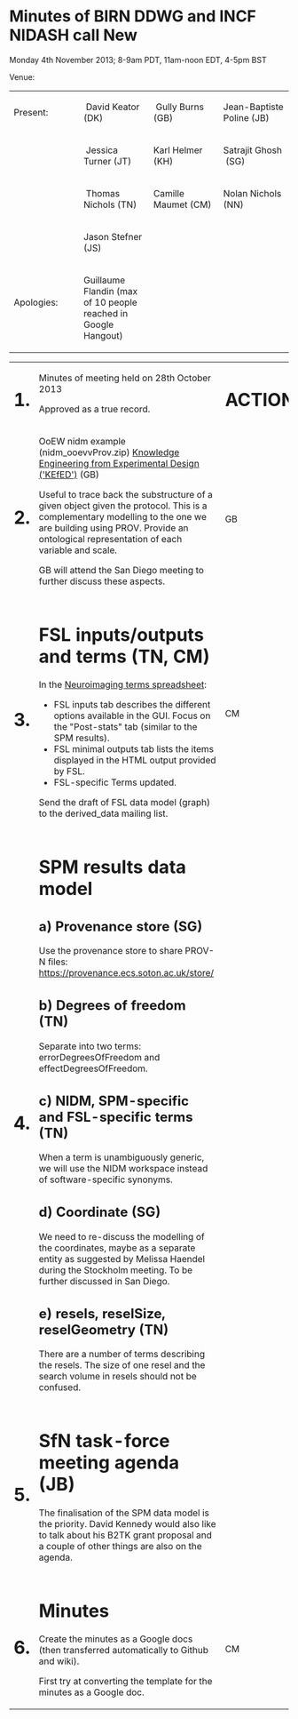 Minutes of BIRN DDWG and INCF NIDASH call New
=============================================

Monday 4th November 2013; 8-9am PDT, 11am-noon EDT, 4-5pm BST

Venue:

[](#)[](#)

<table>
<col width="25%" />
<col width="25%" />
<col width="25%" />
<col width="25%" />
<tbody>
<tr class="odd">
<td align="left"><p>Present:</p></td>
<td align="left"><p> David Keator (DK)</p></td>
<td align="left"><p> Gully Burns (GB)</p></td>
<td align="left"><p>Jean-Baptiste Poline (JB) </p></td>
</tr>
<tr class="even">
<td align="left"><p> </p></td>
<td align="left"><p> Jessica Turner (JT)</p></td>
<td align="left"><p>Karl Helmer (KH) </p></td>
<td align="left"><p>Satrajit Ghosh  (SG)</p></td>
</tr>
<tr class="odd">
<td align="left"><p> </p></td>
<td align="left"><p> Thomas Nichols (TN)</p></td>
<td align="left"><p>Camille Maumet (CM) </p></td>
<td align="left"><p>Nolan Nichols (NN) </p></td>
</tr>
<tr class="even">
<td align="left"><p></p></td>
<td align="left"><p>Jason Stefner (JS)</p></td>
<td align="left"><p></p></td>
<td align="left"><p></p></td>
</tr>
<tr class="odd">
<td align="left"><p>Apologies:                   </p></td>
<td align="left"><p>Guillaume Flandin (max of 10 people reached in Google Hangout)</p></td>
<td align="left"><p> </p></td>
<td align="left"><p> </p></td>
</tr>
</tbody>
</table>

[](#)[](#)

<table>
<col width="33%" />
<col width="33%" />
<col width="33%" />
<tbody>
<tr class="odd">
<td align="left"><h1>1.</h1></td>
<td align="left"><p>Minutes of meeting held on 28th October 2013</p>
<p>Approved as a true record.</p></td>
<td align="left"><h1>ACTION</h1></td>
</tr>
<tr class="even">
<td align="left"><h1>2.</h1></td>
<td align="left"><p>OoEW nidm example (nidm_ooevvProv.zip) <a href="https://wiki.birncommunity.org/display/NEWBIRNCC/Knowledge+Engineering+from+Experimental+Design+%28%27KEfED%27%29">Knowledge Engineering from Experimental Design ('KEfED')</a> (GB)</p>
<p>Useful to trace back the substructure of a given object given the protocol. This is a complementary modelling to the one we are building using PROV. Provide an ontological representation of each variable and scale.</p>
<p></p>
<p>GB will attend the San Diego meeting to further discuss these aspects.</p></td>
<td align="left"><h1></h1>
<p></p>
<p></p>
<p></p>
<p></p>
<p></p>
<p>GB</p></td>
</tr>
<tr class="odd">
<td align="left"><h1>3.</h1></td>
<td align="left"><h1>FSL inputs/outputs and terms (TN, CM)</h1>
<p>In the <a href="https://docs.google.com/spreadsheet/ccc?key=0AnKAfE6L3piOdE5KSEh3dDRZYmxTdWhRWnBRYWxNRUE&amp;usp=drive_web#gid=6">Neuroimaging terms spreadsheet</a>:</p>
<ul>
<li>FSL inputs tab describes the different options available in the GUI. Focus on the &quot;Post-stats&quot; tab (similar to the SPM results).</li>
<li>FSL minimal outputs tab lists the items displayed in the HTML output provided by FSL.</li>
<li>FSL-specific Terms updated.</li>
</ul>
<p></p>
<p>Send the draft of FSL data model (graph) to the derived_data mailing list.</p></td>
<td align="left"><p></p>
<p></p>
<p></p>
<p></p>
<p></p>
<p></p>
<p></p>
<p></p>
<p></p>
<p></p>
<p>CM</p></td>
</tr>
<tr class="even">
<td align="left"><h1>4.</h1></td>
<td align="left"><h1>SPM results data model</h1>
<h2>a) Provenance store (SG)</h2>
<p>Use the provenance store to share PROV-N files: <a href="https://provenance.ecs.soton.ac.uk/store/">https://provenance.ecs.soton.ac.uk/store/</a> </p>
<h2>b) Degrees of freedom (TN)</h2>
<p>Separate into two terms: errorDegreesOfFreedom and effectDegreesOfFreedom.</p>
<h2>c) NIDM, SPM-specific and FSL-specific terms (TN)</h2>
<p>When a term is unambiguously generic, we will use the NIDM workspace instead of software-specific synonyms.</p>
<h2>d) Coordinate (SG)</h2>
<p>We need to re-discuss the modelling of the coordinates, maybe as a separate entity as suggested by Melissa Haendel during the Stockholm meeting. To be further discussed in San Diego.</p>
<h2>e) resels, reselSize, reselGeometry (TN)</h2>
<p>There are a number of terms describing the resels. The size of one resel and the search volume in resels should not be confused.</p></td>
<td align="left"><p></p>
<p></p>
<p></p></td>
</tr>
<tr class="odd">
<td align="left"><h1>5.</h1></td>
<td align="left"><h1>SfN task-force meeting agenda (JB)</h1>
<p>The finalisation of the SPM data model is the priority. David Kennedy would also like to talk about his B2TK grant proposal and a couple of other things are also on the agenda.</p></td>
<td align="left"><p></p></td>
</tr>
<tr class="even">
<td align="left"><h1>6.</h1></td>
<td align="left"><h1>Minutes</h1>
<p>Create the minutes as a Google docs (then transferred automatically to Github and wiki).</p>
<p></p>
<p>First try at converting the template for the minutes as a Google doc.</p></td>
<td align="left"><h1></h1>
<p></p>
<p></p>
<p>CM</p></td>
</tr>
</tbody>
</table>


